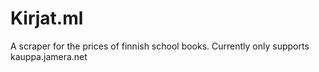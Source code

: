 # Kirjat.ml
 
A scraper for the prices of finnish school books.
Currently only supports kauppa.jamera.net
